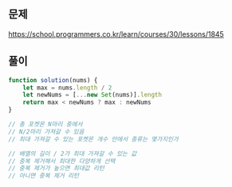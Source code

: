 ## 문제
https://school.programmers.co.kr/learn/courses/30/lessons/1845
## 풀이
```javascript
function solution(nums) {
    let max = nums.length / 2
    let newNums = [...new Set(nums)].length
    return max < newNums ? max : newNums 
} 

// 총 포켓몬 N마리 중에서
// N/2마리 가져갈 수 있음
// 최대 가져갈 수 있는 포켓몬 개수 안에서 종류는 몇가지인가

// 배열의 길이 / 2가 최대 가져갈 수 있는 값
// 중복 제거해서 최대한 다양하게 선택
// 중복 제거가 높으면 최대값 리턴
// 아니면 중복 제거 리턴
```
